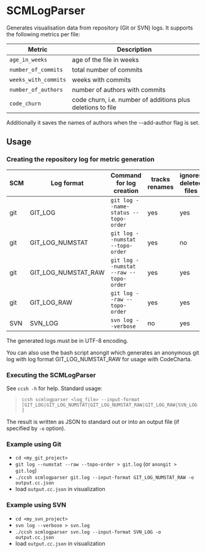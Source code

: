 # SCMLogParser

Generates visualisation data from repository (Git or SVN) logs. It supports the following metrics per file:

| Metric               | Description                                                 |
| -------------------- | ----------------------------------------------------------- |
| `age_in_weeks`       | age of the file in weeks                                    |
| `number_of_commits`  | total number of commits                                     |
| `weeks_with_commits` | weeks with commits                                          |
| `number_of_authors`  | number of authors with commits                              |
| `code_churn`         | code churn, i.e. number of additions plus deletions to file |

Additionally it saves the names of authors when the --add-author flag is set.

## Usage

### Creating the repository log for metric generation

| SCM | Log format          | Command for log creation               | tracks renames | ignores deleted files | supports code churn |
| --- | ------------------- | -------------------------------------- | -------------- | --------------------- | ------------------- |
| git | GIT_LOG             | `git log --name-status --topo-order`   | yes            | yes                   | no                  |
| git | GIT_LOG_NUMSTAT     | `git log --numstat --topo-order`       | yes            | no                    | yes                 |
| git | GIT_LOG_NUMSTAT_RAW | `git log --numstat --raw --topo-order` | yes            | yes                   | yes                 |
| git | GIT_LOG_RAW         | `git log --raw --topo-order`           | yes            | yes                   | no                  |
| SVN | SVN_LOG             | `svn log --verbose`                    | no             | yes                   | no                  |

The generated logs must be in UTF-8 encoding.

You can also use the bash script anongit which generates an anonymous git log with log format GIT_LOG_NUMSTAT_RAW for usage with CodeCharta.

### Executing the SCMLogParser

See `ccsh -h` for help. Standard usage:

> `ccsh scmlogparser <log_file> --input-format [GIT_LOG|GIT_LOG_NUMSTAT|GIT_LOG_NUMSTAT_RAW|GIT_LOG_RAW|SVN_LOG]`

The result is written as JSON to standard out or into an output file (if specified by `-o` option).

### Example using Git

- `cd <my_git_project>`
- `git log --numstat --raw --topo-order > git.log` (or `anongit > git.log`)
- `./ccsh scmlogparser git.log --input-format GIT_LOG_NUMSTAT_RAW -o output.cc.json`
- load `output.cc.json` in visualization

### Example using SVN

- `cd <my_svn_project>`
- `svn log --verbose > svn.log`
- `./ccsh scmlogparser svn.log --input-format SVN_LOG -o output.cc.json`
- load `output.cc.json` in visualization
